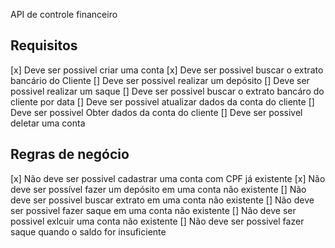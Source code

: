 API de controle financeiro

## Requisitos
[x] Deve ser possivel criar uma conta
[x] Deve ser possivel buscar o extrato bancário do Cliente
[] Deve ser possivel realizar um depósito
[] Deve ser possivel realizar um saque
[] Deve ser possivel buscar o extrato bancáro do cliente por data
[] Deve ser possivel atualizar dados da conta do cliente
[] Deve ser possivel Obter dados da conta do cliente
[] Deve ser possivel deletar uma conta

## Regras de negócio
[x] Não deve ser possivel cadastrar uma conta com CPF já existente
[x] Não deve ser possível fazer um depósito em uma conta não existente
[] Não deve ser possivel buscar extrato em uma conta não existente
[] Não deve ser possivel fazer saque em uma conta não existente
[] Não deve ser possivel exlcuir uma conta não existente
[] Não deve ser possivel fazer saque quando o saldo for insuficiente

